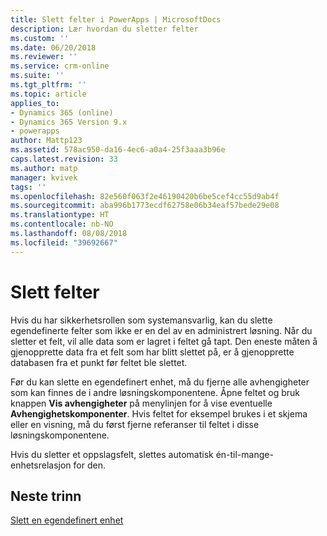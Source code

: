 ```yaml
---
title: Slett felter i PowerApps | MicrosoftDocs
description: Lær hvordan du sletter felter
ms.custom: ''
ms.date: 06/20/2018
ms.reviewer: ''
ms.service: crm-online
ms.suite: ''
ms.tgt_pltfrm: ''
ms.topic: article
applies_to:
- Dynamics 365 (online)
- Dynamics 365 Version 9.x
- powerapps
author: Mattp123
ms.assetid: 578ac950-da16-4ec6-a0a4-25f3aaa3b96e
caps.latest.revision: 33
ms.author: matp
manager: kvivek
tags: ''
ms.openlocfilehash: 82e560f063f2e46190420b6be5cef4cc55d9ab4f
ms.sourcegitcommit: aba996b1773ecdf62758e06b34eaf57bede29e08
ms.translationtype: HT
ms.contentlocale: nb-NO
ms.lasthandoff: 08/08/2018
ms.locfileid: "39692667"
---
```

# <a name="delete-fields"></a>Slett felter

<a name="BKMK_DeletingFields"></a>   
 
 Hvis du har sikkerhetsrollen som systemansvarlig, kan du slette egendefinerte felter som ikke er en del av en administrert løsning. Når du sletter et felt, vil alle data som er lagret i feltet gå tapt. Den eneste måten å gjenopprette data fra et felt som har blitt slettet på, er å gjenopprette databasen fra et punkt før feltet ble slettet.  
  
 Før du kan slette en egendefinert enhet, må du fjerne alle avhengigheter som kan finnes de i andre løsningskomponentene. Åpne feltet og bruk knappen **Vis avhengigheter** på menylinjen for å vise eventuelle **Avhengighetskomponenter**. Hvis feltet for eksempel brukes i et skjema eller en visning, må du først fjerne referanser til feltet i disse løsningskomponentene.  
  
 Hvis du sletter et oppslagsfelt, slettes automatisk én-til-mange-enhetsrelasjon for den.  

 ## <a name="next-steps"></a>Neste trinn

 [Slett en egendefinert enhet](data-platform-delete-entity.md)
